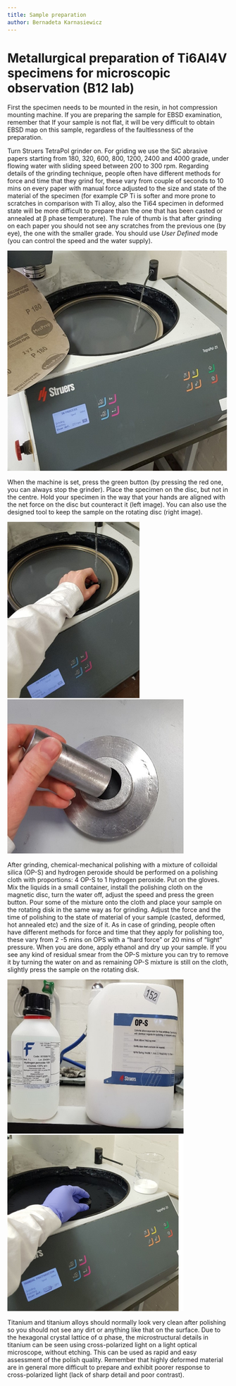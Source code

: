 ```yaml
---
title: Sample preparation
author: Bernadeta Karnasiewicz
---
```


# Metallurgical preparation of Ti6Al4V specimens for microscopic observation (B12 lab)

First the specimen needs to be mounted in the resin, in hot compression mounting machine. If you are preparing the sample for EBSD examination, remember that If your sample is 
not flat, it will be very difficult to obtain EBSD map on this sample, regardless of the faultlessness of the preparation.

Turn Struers TetraPol grinder on. For griding we use the SiC abrasive papers starting from 180, 320, 600, 800, 1200, 2400 and 4000 grade, under flowing water with sliding 
speed between 200 to 300 rpm. Regarding details of the grinding technique, people often have different methods for force and time that they grind for, these vary from couple 
of seconds  to 10 mins on every paper with manual force adjusted to the size and state of the material of the specimen (for example CP Ti is softer and more prone to scratches 
in comparison with Ti alloy, also the Ti64 specimen in deformed state will be more difficult to prepare than the one that has been casted or annealed at β phase temperature). 
The rule of thumb is that after grinding on each paper you should not see any scratches from the previous one (by eye), the one with the smaller grade. You should use *User
Defined* mode (you can control the speed and the water supply).

<img src="/assets/images/posts/Picture1.jpg" width="500" height="500">        

When the machine is set, press the green button (by pressing the red one, you can always stop the grinder).
Place the specimen on the disc, but not in the centre. Hold your specimen in the way that your hands are aligned with the net force on the disc but counteract it (left image).
You can also use the designed tool to keep the sample on the rotating disc (right image). 

<img src="/assets/images/posts/Picture2.jpg" width="300" height="400">      <img src="/assets/images/posts/Picture3.jpg" width="400" height="350">       

After grinding, chemical-mechanical polishing with a mixture of colloidal silica (OP-S) and hydrogen peroxide should be performed on a polishing cloth with proportions:
4 OP-S to 1 hydrogen peroxide. Put on the gloves. Mix the liquids in a small container, install the polishing cloth on the magnetic disc, turn the water off, adjust the speed 
and press the green button. Pour some of the mixture onto the cloth and place your sample on the rotating disk in the same way as for grinding. Adjust the force and the time 
of polishing to the state of material of your sample (casted, deformed, hot annealed etc) and the size of it. As in case of grinding, people often have different methods for 
force and time that they apply for polishing too, these vary from 2 -5 mins on OPS with a “hard force” or 20 mins of “light” pressure. When you are done, apply ethanol and dry 
up your sample. If you see any kind of residual smear from the OP-S mixture you can try to remove it by turning the water on and as remaining OP-S mixture is still on the cloth, 
slightly press the sample on the rotating disk. 

<img src="/assets/images/posts/Picture4.jpg" width="400" height="350">      <img src="/assets/images/posts/Picture5.jpg" width="400" height="400">

Titanium and titanium alloys should normally look very clean after polishing so you should not see any dirt or anything like that on the surface. Due to the hexagonal 
crystal lattice of α phase, the microstructural details in titanium can be seen using cross-polarized light on a light optical microscope, without etching. This can be used as 
rapid and easy assessment of the polish quality. Remember that highly deformed material are in general more difficult to prepare and exhibit poorer response to cross-polarized 
light (lack of sharp detail and poor contrast).
